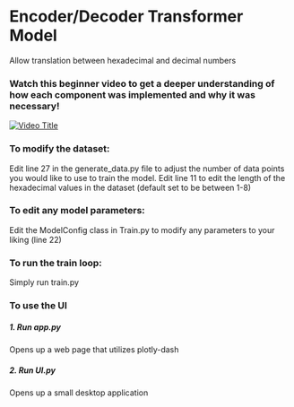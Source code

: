 # Encoder/Decoder Transformer Model
Allow translation between hexadecimal and decimal numbers

### Watch this beginner video to get a deeper understanding of how each component was implemented and why it was necessary!
[![Video Title]([[https://img.youtube.com/vi/VIDEO_ID/0.jpg)](https://www.youtube.com/watch?v=VIDEO_ID](https://youtu.be/C4SXqLRX3Y0)](https://youtu.be/C4SXqLRX3Y0))

### To modify the dataset:
Edit line 27 in the generate_data.py file to adjust the number of data points you would like to use to train the model.
Edit line 11 to edit the length of the hexadecimal values in the dataset (default set to be between 1-8)

### To edit any model parameters:
Edit the ModelConfig class in Train.py to modify any parameters to your liking (line 22)

### To run the train loop:
Simply run train.py

### To use the UI
##### 1. Run app.py
  Opens up a web page that utilizes plotly-dash

##### 2. Run UI.py
  Opens up a small desktop application
  







